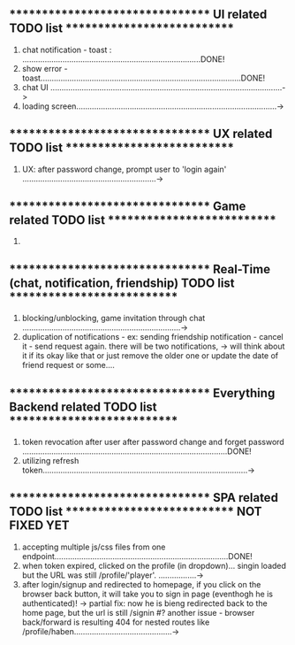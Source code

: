 

## ******************************* UI related TODO list **************************
1. chat notification - toast : ................................................................................DONE!
2. show error - toast..........................................................................................DONE!
3. chat UI ........................................................................................................->
4. loading screen..........................................................................................->

## ******************************* UX related TODO list **************************
1. UX: after password change, prompt user to 'login again' ............................................................->

## ******************************* Game related TODO list **************************
1. 

## ******************************* Real-Time (chat, notification, friendship) TODO list **************************
1. blocking/unblocking, game invitation through chat .......................................................................->
2. duplication of notifications - ex: sending friendship notification - cancel it - send request again. there will be two notifications,
    -> will think about it if its okay like that or just remove the older one or update the date of friend request or some....

## ******************************* Everything Backend related TODO list **************************
1. token revocation after user after password change and forget password ............................................................................................DONE!
2. utilizing refresh token............................................................................................->

## ******************************* SPA related TODO list ************************** NOT FIXED YET
1. accepting multiple js/css files from one endpoint..............................................................................DONE!
2. when token expired, clicked on the profile (in dropdown)... singin loaded but the URL was still /profile/'player'. .................->
3. after login/signup and redirected to homepage, if you click on the browser back button, it will take you to sign in page (eventhogh he is authenticated)!
  -> partial fix: now he is bieng redirected back to the home page, but the url is still /signin
  #? another issue - browser back/forward is resulting 404 for nested routes like /profile/haben............................................->